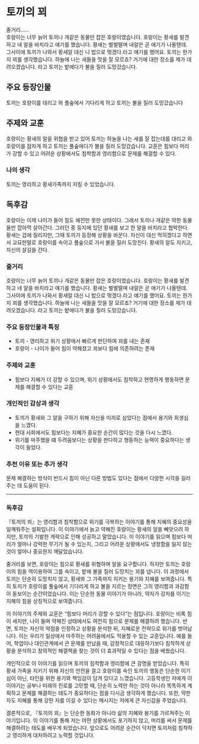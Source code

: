 # 토끼의 꾀
줄거리......<br>
호랑이는 너무 늙어 토끼나 개같은 동물만 잡은 호랑이였습니다. 호랑이는 황새를 발견하고 네 알을 바치라고 얘기를 했습니다. 황새는 벌벌떨며 내알은 곧 애기가 나올텐데. 그사이에 토끼가 나와서 황새알 대신 니 밥으로 먺겠다.라고 얘기를 했어요.
토끼는 한가지 꾀를 생각했습니다. 하늘에 나는 새들을 맛을 잘 모르죠? 거기에 대한 장소를 제가 데려오겠습니다. 라고 토끼는 밭에다가 불을 질러 도망갔습니다.

## 주요 등장인물
토끼는 호랑이를 데리고 와 풀숲에서 기다리게 하고 토끼는 불을 질러 도망갔습니다

## 주제와 교훈
호랑이는 황새의 알을 위협을 받고 있어 토끼는 하늘을 나는 새를 잘 잡는대를 대리고 와 호랑이를 잠자게 하고 토끼는 풀숲에다가 불을 질러 도망갔습니다.
교훈은 힘보다 머리가 강할 수 있고 어려운 상황에서도 침착함과 영리함으로 문제를 해결할 수 있다.

### 나의 생각
토끼는 영리하고 황새가족까지 지킬 수 있었습니다.

## 독후감
호랑이는 이제 나이가 들어 힘도 예전만 못한 상태이다. 그래서 토끼나 개같은 약한 동물들만 잡아먹 살아간다. 그러던 중 둥지에 있던 황새를 보고 한 알을 바치라고 협박한다. 황새는 겁에 질리지만, 그때 토끼가 등장해 상황을 바꾼다. 자신이 대신 먹히겠다고 하면서 교묘한말로 호랑이를 속이고 풀숲으로 가서 불을 질러 도망친다. 황새의 알도 지키고, 자신의 살길을 간다.
### 줄거리
호랑이는 너무 늙어 토끼나 개같은 동물만 잡은 호랑이였습니다. 호랑이는 황새를 발견하고 네 알을 바치라고 얘기를 했습니다. 황새는 벌벌떨며 내알은 곧 애기가 나올텐데. 그사이에 토끼가 나와서 황새알 대신 니 밥으로 먺겠다.라고 얘기를 했어요.
토끼는 한가지 꾀를 생각했습니다. 하늘에 나는 새들을 맛을 잘 모르죠? 거기에 대한 장소를 제가 데려오겠습니다. 라고 토끼는 밭에다가 불을 질러 도망갔습니다.

### 주요 등장인물과 특징
* 토끼 - 영리하고 위기 상황에서 빠르게 판단하여 꾀를 내는 존재
* 호랑이 - 나이가 들어 힘이 약해졌고 꾀보다 힘에 의존하려는 존재

### 주제와 교훈
* 힘보다 지혜가 더 강할 수 있으며, 위기 상황에서도 침착하고 현명하게 행동하면 문제를 해결할 수 있다는 교훈

### 개인적인 감상과 생각
* 토끼가 황새와 그 알을 구하기 위해 자신을 미끼로 삼았다는 점에서 용기와 희생심을 느꼈다. 
* 현대 사회에서도 힘보다는 지혜가 중요한 순간이 많다는 것을 다시 느꼈다.
* 위기를 마주했을 떄 두려움보다는 상황을 판다하고 행동하는 능력이 중요하다는 생각이 들었다.

### 추천 이유 또는 추가 생각 
문제 해결하는 방식이 반드시 힘이 아닌 다른 방법도 있다는 점에서 다양한 시각을 길러주는 데 도움이 된다.

---

### 독후감
『토끼의 꾀』는 영리함과 침착함으로 위기를 극복하는 이야기를 통해 지혜의 중요성을 일깨워주는 설화입니다. 이 이야기에서 늙고 약해진 호랑이는 황새의 알을 빼앗으려 하지만, 토끼의 기발한 계략으로 인해 성공하고 말았습니다. 이 이야기를 읽으며 힘보다 머리가 얼마나 강력한 무기가 될 수 있는지, 그리고 어려운 상황에서도 냉정함을 잃지 않는 것이 얼마나 중요한지 깨달았습니다.

줄거리를 보면, 호랑이는 힘으로 황새를 위협하며 알을 요구합니다. 하지만 토끼는 호랑이의 힘을 역이용하여 그를 속이고, 밭에 불을 질러 도망치는 꾀를 냅니다. 이 과정에서 토끼는 단순히 도망치지 않고, 황새와 그 가족까지 지키는 용기와 지혜를 보여줍니다. 특히 토끼가 호랑이를 풀숲에서 기다리게 하고 불을 지르는 장면은 그의 영리함과 과감함이 돋보이는 순간이었습니다. 이는 단순한 동물 이야기가 아니라, 약자가 강자를 이기는 지혜의 힘을 상징적으로 보여줍니다.

이 이야기의 주제와 교훈은 “힘보다 머리가 강할 수 있다”는 점입니다. 호랑이는 비록 힘이 세지만, 나이 들며 약해진 상태에서도 여전히 힘으로 문제를 해결하려 했습니다. 반면, 토끼는 자신의 약점을 인정하고 상황을 분석한 뒤, 지혜로운 전략으로 위기를 벗어납니다. 이는 우리가 일상에서 마주하는 어려움에서도 적용할 수 있는 교훈입니다. 예를 들어, 학업이나 대인관계에서 큰 문제를 만났을 때, 감정적으로 대응하기보다 침착하게 상황을 분석하고 창의적인 해결책을 찾는 것이 더 효과적일 수 있다는 점을 배웠습니다.

개인적으로 이 이야기를 읽으며 토끼의 침착함과 영리함에 큰 감명을 받았습니다. 특히 황새 가족을 지키기 위해 자신의 안전을 걸고 호랑이를 속인 토끼의 행동은 단순한 이기심이 아닌, 타인을 위한 용기와 책임감이 담겨 있다고 느꼈습니다. 고등학생인 저에게 이 이야기는 공부나 미래의 진로를 고민할 때, 단순히 노력만 하는 것이 아니라 똑똑하게 계획하고 문제를 해결하는 태도가 중요하다는 점을 다시금 생각하게 했습니다. 또한, 약한 자도 지혜를 통해 강한 자를 이길 수 있다는 메시지는 저에게 큰 자신감을 주었습니다.

결론적으로, 『토끼의 꾀』는 단순한 동화가 아니라 삶의 지혜와 용기를 가르쳐주는 이야기입니다. 이 이야기를 통해 저는 어떤 상황에서도 포기하지 않고, 머리를 써서 문제를 해결하려는 태도를 배우게 되었습니다. 앞으로도 어려운 순간이 닥치면 토끼처럼 침착하고 영리하게 대처하려고 노력할 것입니다.

